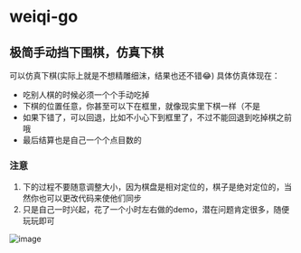 # weiqi-go
极简手动挡下围棋，仿真下棋
---
可以仿真下棋(实际上就是不想精雕细沫，结果也还不错😂)
具体仿真体现在：
* 吃别人棋的时候必须一个个手动吃掉
* 下棋的位置任意，你甚至可以下在框里，就像现实里下棋一样（不是
* 如果下错了，可以回退，比如不小心下到框里了，不过不能回退到吃掉棋之前哦
* 最后结算也是自己一个个点目数的

### 注意
1. 下的过程不要随意调整大小，因为棋盘是相对定位的，棋子是绝对定位的，当然你也可以更改代码来使他们同步
2. 只是自己一时兴起，花了一个小时左右做的demo，潜在问题肯定很多，随便玩玩即可

![image](https://user-images.githubusercontent.com/60236439/113714421-f462ed80-971a-11eb-98c9-194a8567a5ae.png)
